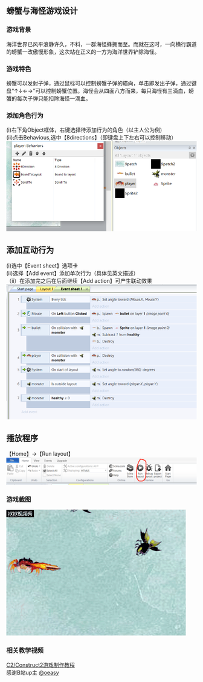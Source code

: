 ## 螃蟹与海怪游戏设计
### 游戏背景
海洋世界已风平浪静许久，不料，一群海怪蜂拥而至。而就在这时，一向横行霸道的螃蟹一改傲慢形象，这次站在正义的一方为海洋世界铲除海怪。  
### 游戏特色
螃蟹可以发射子弹，通过鼠标可以控制螃蟹子弹的瞄向，单击即发出子弹，通过键盘“↑↓←→”可以控制螃蟹位置。海怪会从四面八方而来，每只海怪有三滴血，螃蟹的每次子弹只能扣除海怪一滴血。
### 添加角色行为
(i)右下角Object框体，右键选择待添加行为的角色（以主人公为例)  
(ii)点击Behavious,选中【8directions】（即键盘上下左右可以控制移动）  
![layout5](./images/htmlGame_5.png)

## 添加互动行为
(i)选中【Event sheet】选项卡  
(ii)选择【Add event】添加单次行为（具体见英文描述）  
（ii）在添加完之后在后面继续【Add action】可产生联动效果  
![layout6](./images/htmlGame_6.png)

## 播放程序
【Home】→【Run layout】  
![layout7](./images/htmlGame_7.png)
### 游戏截图
![game](./images/game.gif)
### 相关教学视频
[C2/Construct2游戏制作教程](https://www.bilibili.com/video/av1388302?from=search&seid=4200178113696622671)  
感谢B站up主 [@oeasy](https://space.bilibili.com/2884629/#/)